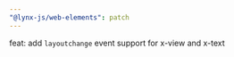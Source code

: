 ```yaml
---
"@lynx-js/web-elements": patch
---
```


feat: add `layoutchange` event support for x-view and x-text
